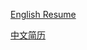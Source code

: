 <a href="https://xindubawukong.github.io/resume/resume-en/">English Resume</a>

<a href="https://xindubawukong.github.io/resume/resume-zh/">中文简历</a>